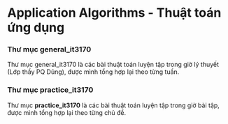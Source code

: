 # Application Algorithms - Thuật toán ứng dụng
### Thư mục general_it3170
Thư mục general_it3170 là các bài thuật toán luyện tập trong giờ lý thuyết (Lớp thầy PQ Dũng), được mình tổng hợp lại theo từng tuần.
### Thư mục practice_it3170
Thư mục **practice_it3170** là các bài thuật toán luyện tập trong giờ bài tập, được mình tổng hợp lại theo từng chủ đề.
